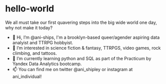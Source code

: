 # hello-world
We all must take our first quavering steps into the big wide world one day, why not make it today?
- 👋 Hi, I’m @ani-ships, I'm a brooklyn-based queer/agender aspiring data analyist and TTRPG hobbyist. 
- 👀 I’m interested in science fiction & fantasy, TTRPGS, video games, rock climbing, and tattoos.
- 🌱 I’m currently learning python and SQL as part of the Practicum by Yandex Data Analytics bootcamp.
- 📫 You can find me on twitter @ani_shipley or instagram at ani_individual!
